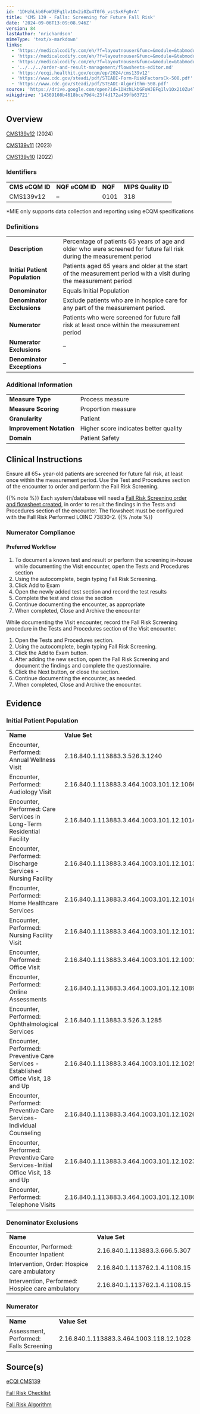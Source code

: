 ```yaml
---
id: '1DHzhLkbGFoWJEFq1lv1Ox2i0Zu4T0f6_vstSxKFg0rA'
title: 'CMS 139 - Falls: Screening for Future Fall Risk'
date: '2024-09-06T13:09:08.946Z'
version: 84
lastAuthor: 'nrichardson'
mimeType: 'text/x-markdown'
links:
  - 'https://medicalcodify.com/eh/?f=layoutnouser&func=&module=&tabmodule=&name=RXDBmain&searchterm=cms139&showresult=CMS139v12&showresulttype=Measure'
  - 'https://medicalcodify.com/eh/?f=layoutnouser&func=&module=&tabmodule=&name=RXDBmain&searchterm=cms139&showresult=CMS139v11&showresulttype=Measure'
  - 'https://medicalcodify.com/eh/?f=layoutnouser&func=&module=&tabmodule=&name=RXDBmain&searchterm=cms139&showresult=CMS139v10&showresulttype=Measure'
  - '../../../order-and-result-management/flowsheets-editor.md'
  - 'https://ecqi.healthit.gov/ecqm/ep/2024/cms139v12'
  - 'https://www.cdc.gov/steadi/pdf/STEADI-Form-RiskFactorsCk-508.pdf'
  - 'https://www.cdc.gov/steadi/pdf/STEADI-Algorithm-508.pdf'
source: 'https://drive.google.com/open?id=1DHzhLkbGFoWJEFq1lv1Ox2i0Zu4T0f6_vstSxKFg0rA'
wikigdrive: '14369108b4618bce79d4c23f4d172a439fb63721'
---
```

## Overview

[CMS139v12](https://medicalcodify.com/eh/?f=layoutnouser&func=&module=&tabmodule=&name=RXDBmain&searchterm=cms139&showresult=CMS139v12&showresulttype=Measure) (2024)

[CMS139v11](https://medicalcodify.com/eh/?f=layoutnouser&func=&module=&tabmodule=&name=RXDBmain&searchterm=cms139&showresult=CMS139v11&showresulttype=Measure) (2023)

[CMS139v10](https://medicalcodify.com/eh/?f=layoutnouser&func=&module=&tabmodule=&name=RXDBmain&searchterm=cms139&showresult=CMS139v10&showresulttype=Measure) (2022)

### Identifiers

<table>
<tr>
<td><strong>CMS eCQM ID</strong></td>
<td><strong>NQF eCQM ID</strong></td>
<td><strong>NQF</strong></td>
<td><strong>MIPS Quality ID</strong></td>
</tr>
<tr>
<td>CMS139v12</td>
<td>–</td>
<td>0101</td>
<td>318</td>
</tr>
</table>

*MIE only supports data collection and reporting using eCQM specifications

### Definitions

<table>
<tr>
<td><strong>Description</strong></td>
<td>Percentage of patients 65 years of age and older who were screened for future fall risk during the measurement period</td>
</tr>
<tr>
<td><strong>Initial Patient Population</strong></td>
<td>Patients aged 65 years and older at the start of the measurement period with a visit during the measurement period</td>
</tr>
<tr>
<td><strong>Denominator</strong></td>
<td>Equals Initial Population</td>
</tr>
<tr>
<td><strong>Denominator Exclusions</strong></td>
<td>Exclude patients who are in hospice care for any part of the measurement period.</td>
</tr>
<tr>
<td><strong>Numerator</strong></td>
<td>Patients who were screened for future fall risk at least once within the measurement period</td>
</tr>
<tr>
<td><strong>Numerator Exclusions</strong></td>
<td>–</td>
</tr>
<tr>
<td><strong>Denominator Exceptions</strong></td>
<td>–</td>
</tr>
</table>

### Additional Information

<table>
<tr>
<td><strong>Measure Type</strong></td>
<td>Process measure</td>
</tr>
<tr>
<td><strong>Measure Scoring</strong></td>
<td>Proportion measure</td>
</tr>
<tr>
<td><strong>Granularity</strong></td>
<td>Patient</td>
</tr>
<tr>
<td><strong>Improvement Notation</strong></td>
<td>Higher score indicates better quality</td>
</tr>
<tr>
<td><strong>Domain</strong></td>
<td>Patient Safety</td>
</tr>
</table>

## Clinical Instructions

Ensure all 65+ year-old patients are screened for future fall risk, at least once within the measurement period. Use the Test and Procedures section of the encounter to order and perform the Fall Risk Screening.

{{% note %}}
Each system/database will need a [Fall Risk Screening order and flowsheet created](../../../order-and-result-management/flowsheets-editor.md), in order to result the findings in the Tests and Procedures section of the encounter. The flowsheet must be configured with the Fall Risk Performed LOINC 73830-2.
{{% /note %}}

### Numerator Compliance

#### Preferred Workflow

1. To document a known test and result or perform the screening in-house while documenting the Visit encounter, open the Tests and Procedures section
2. Using the autocomplete, begin typing Fall Risk Screening.
3. Click Add to Exam
4. Open the newly added test section and record the test results
5. Complete the test and close the section
6. Continue documenting the encounter, as appropriate
7. When completed, Close and Archive the encounter

While documenting the Visit encounter, record the Fall Risk Screening procedure in the Tests and Procedures section of the Visit encounter.

1. Open the Tests and Procedures section.
2. Using the autocomplete, begin typing Fall Risk Screening.
3. Click the Add to Exam button.
4. After adding the new section, open the Fall Risk Screening and document the findings and complete the questionnaire.
5. Click the Next button, or close the section.
6. Continue documenting the encounter, as needed.
7. When completed, Close and Archive the encounter.

## Evidence

### Initial Patient Population

<table>
<tr>
<td><strong>Name</strong></td>
<td><strong>Value Set</strong></td>
</tr>
<tr>
<td>Encounter, Performed: Annual Wellness Visit</td>
<td>2.16.840.1.113883.3.526.3.1240</td>
</tr>
<tr>
<td>Encounter, Performed: Audiology Visit</td>
<td>2.16.840.1.113883.3.464.1003.101.12.1066</td>
</tr>
<tr>
<td>Encounter, Performed: Care Services in Long-Term Residential Facility</td>
<td>2.16.840.1.113883.3.464.1003.101.12.1014</td>
</tr>
<tr>
<td>Encounter, Performed: Discharge Services - Nursing Facility</td>
<td>2.16.840.1.113883.3.464.1003.101.12.1013</td>
</tr>
<tr>
<td>Encounter, Performed: Home Healthcare Services</td>
<td>2.16.840.1.113883.3.464.1003.101.12.1016</td>
</tr>
<tr>
<td>Encounter, Performed: Nursing Facility Visit</td>
<td>2.16.840.1.113883.3.464.1003.101.12.1012</td>
</tr>
<tr>
<td>Encounter, Performed: Office Visit</td>
<td>2.16.840.1.113883.3.464.1003.101.12.1001</td>
</tr>
<tr>
<td>Encounter, Performed: Online Assessments</td>
<td>2.16.840.1.113883.3.464.1003.101.12.1089</td>
</tr>
<tr>
<td>Encounter, Performed: Ophthalmological Services</td>
<td>2.16.840.1.113883.3.526.3.1285</td>
</tr>
<tr>
<td>Encounter, Performed: Preventive Care Services - Established Office Visit, 18 and Up</td>
<td>2.16.840.1.113883.3.464.1003.101.12.1025</td>
</tr>
<tr>
<td>Encounter, Performed: Preventive Care Services-Individual Counseling</td>
<td>2.16.840.1.113883.3.464.1003.101.12.1026</td>
</tr>
<tr>
<td>Encounter, Performed: Preventive Care Services-Initial Office Visit, 18 and Up</td>
<td>2.16.840.1.113883.3.464.1003.101.12.1023</td>
</tr>
<tr>
<td>Encounter, Performed: Telephone Visits</td>
<td>2.16.840.1.113883.3.464.1003.101.12.1080</td>
</tr>
</table>

### Denominator Exclusions

<table>
<tr>
<td><strong>Name</strong></td>
<td><strong>Value Set</strong></td>
</tr>
<tr>
<td>Encounter, Performed: Encounter Inpatient</td>
<td>2.16.840.1.113883.3.666.5.307</td>
</tr>
<tr>
<td>Intervention, Order: Hospice care ambulatory</td>
<td>2.16.840.1.113762.1.4.1108.15</td>
</tr>
<tr>
<td>Intervention, Performed: Hospice care ambulatory</td>
<td>2.16.840.1.113762.1.4.1108.15</td>
</tr>
</table>

### Numerator

<table>
<tr>
<td><strong>Name</strong></td>
<td><strong>Value Set</strong></td>
</tr>
<tr>
<td>Assessment, Performed: Falls Screening</td>
<td>2.16.840.1.113883.3.464.1003.118.12.1028</td>
</tr>
</table>

## Source(s)

[eCQI CMS139](https://ecqi.healthit.gov/ecqm/ep/2024/cms139v12)

[Fall Risk Checklist](https://www.cdc.gov/steadi/pdf/STEADI-Form-RiskFactorsCk-508.pdf)

[Fall Risk Algorithm](https://www.cdc.gov/steadi/pdf/STEADI-Algorithm-508.pdf)
